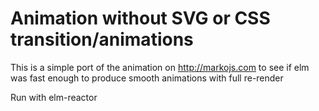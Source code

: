 # Animation without SVG or CSS transition/animations
This is a simple port of the animation on http://markojs.com to see if elm was fast enough to produce smooth animations with full re-render

Run with elm-reactor